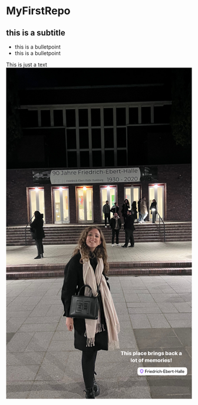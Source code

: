 # MyFirstRepo
## this is a subtitle

* this is a bulletpoint
* this is a bulletpoint

This is just a text
![test](F1D7CFE2-A353-4F5A-A7EB-A2BAB4063446.jpg)
